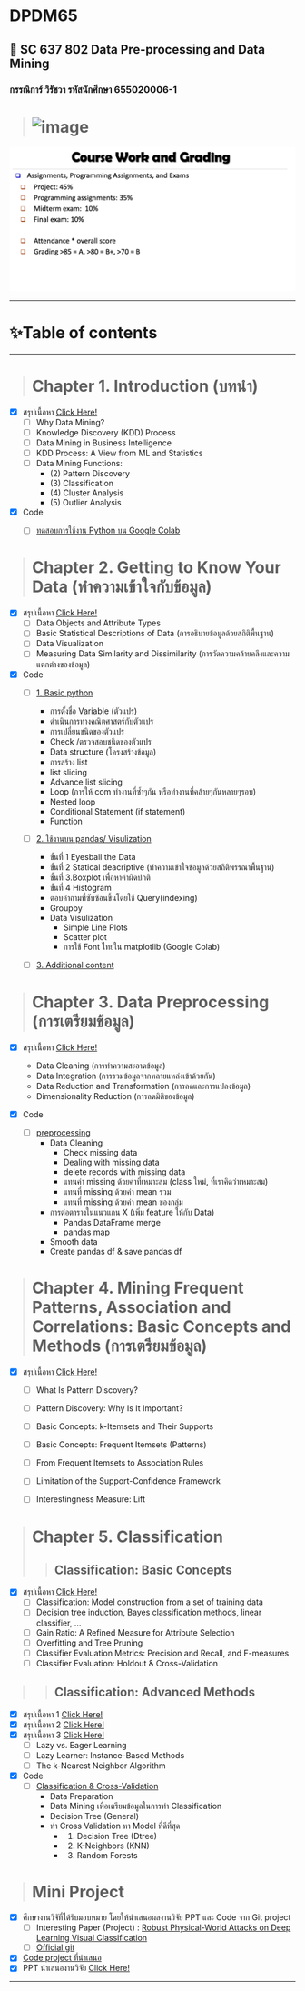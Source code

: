 # DPDM65 
## 🦖 SC 637 802 Data Pre-processing and Data Mining
### กรรณิการ์ วิรัชวา  รหัสนักศึกษา 655020006-1


> # ![image](https://user-images.githubusercontent.com/59467239/176434509-d59b8c23-6b4f-436c-821f-1d9aaaad0f12.png)


![Grading image](grading.png) 


--------------------------------------------------------------------------------------------------------------------------------------------------------------------------------------------------------------------------------------------------------------------------------------------------------------------------------------------------

# ✨Table of contents

---


> # Chapter 1. Introduction (บทนำ)

- [x] สรุปเนื้อหา [Click Here!](https://github.com/WiratchawaKannika/DPDM65/blob/main/Note/01Intro.jpg) 
  - [ ] Why Data Mining?
  - [ ] Knowledge Discovery (KDD) Process
  - [ ] Data Mining in Business Intelligence
  - [ ] KDD Process: A View from ML and Statistics
  - [ ] Data Mining Functions:
    - (2) Pattern Discovery
    - (3) Classification
    - (4) Cluster Analysis
    - (5) Outlier Analysis
    
- [x] Code
  - [ ] [ทดสอบการใช้งาน Python บน Google Colab](https://github.com/WiratchawaKannika/DPDM65/blob/main/Introduction.ipynb) 


> # Chapter 2. Getting to Know Your Data (ทำความเข้าใจกับข้อมูล)
- [x] สรุปเนื้อหา [Click Here!](https://github.com/WiratchawaKannika/DPDM65/blob/main/Note/02Data.jpg) 
  - [ ] Data Objects and Attribute Types
  - [ ] Basic Statistical Descriptions of Data (การอธิบายข้อมูลด้วยสถิติพื้นฐาน)
  - [ ] Data Visualization
  - [ ] Measuring Data Similarity and Dissimilarity (การวัดความคล้ายคลึงและความแตกต่างของข้อมูล)
  
- [x] Code
  - [ ] [1. Basic python](https://github.com/WiratchawaKannika/DPDM65/blob/main/Data101_(Chapter2).ipynb)
    - การตั้งชื่อ Variable (ตัวแปร)
    - ดำเนินการทางคณิตศาสตร์กับตัวแปร
    - การเปลี่ยนชนิดของตัวแปร
    - Check /ตรวจสอบชนิดของตัวแปร
    - Data structure (โครงสร้างข้อมูล)
    - การสร้าง list
    - list slicing
    - Advance list slicing
    - Loop (การให้ com ทำงานที่ซ้ำๆกัน หรือทำงานที่คล้ายๆกันหลายๆรอบ)
    - Nested loop
    - Conditional Statement (if statement)
    - Function
  - [ ] [2. ใช้งานบน pandas/ Visulization](https://github.com/WiratchawaKannika/DPDM65/blob/main/pandas101.ipynb)
    - ขั้นที่ 1 Eyesball the Data 
    - ขั้นที่ 2 Statical deacriptive (ทำความเข้าใจข้อมูลด้วยสถิติพรรณาพื้นฐาน)
    - ชั้นที่ 3.Boxplot เพื่อหาค่าผิดปกติ
    - ขั้นที่ 4 Histogram 
    - ตอบคำถามที่ซับซ้อนขึ้นโดยใช้ Query(indexing)
    - Groupby
    - Data Visulization
      - Simple Line Plots
      - Scatter plot 
      - การใช้ Font ไทยใน matplotlib (Google Colab)
  - [ ] [3. Additional content](https://github.com/WiratchawaKannika/DPDM65/blob/main/Data102_(Chapter2).ipynb)
  
  
> # Chapter 3. Data Preprocessing (การเตรียมข้อมูล)
- [x] สรุปเนื้อหา [Click Here!](https://github.com/WiratchawaKannika/DPDM65/blob/main/Note/03Preprocessing.jpg) 
  - Data Cleaning (การทำความสะอาดข้อมูล)
  - Data Integration (การรวมข้อมูลจากหลายแหล่งเข้าด้วยกัน)
  - Data Reduction and Transformation (การลดและการแปลงข้อมูล)
  - Dimensionality Reduction (การลดมิติของข้อมูล)
  
- [x] Code
  - [ ] [preprocessing](https://github.com/WiratchawaKannika/DPDM65/blob/main/preprocessing.ipynb)
    - Data Cleaning
      - Check missing data
      - Dealing with missing data
      - delete records with missing data
      - แทนค่า missing ด้วยค่าที่เหมาะสม (class ใหม่, ที่เราคิดว่าเหมาะสม)
      - แทนที่ missing ด้วยค่า mean รวม
      - แทนที่ missing ด้วยค่า mean ของกลุ่ม
    - การต่อตารางในแนวแกน X (เพิ่ม feature ให้กับ Data)
      - Pandas DataFrame merge 
      - pandas map
    - Smooth data
    - Create pandas df & save pandas df
  
  
> # Chapter 4. Mining Frequent Patterns, Association and Correlations: Basic Concepts and Methods (การเตรียมข้อมูล)
- [x] สรุปเนื้อหา [Click Here!](https://github.com/WiratchawaKannika/DPDM65/blob/main/Note/06FPBasic.jpg) 
  - [ ] What Is Pattern Discovery?
  - [ ] Pattern Discovery: Why Is It Important?
  - [ ] Basic Concepts: k-Itemsets and Their Supports
  - [ ] Basic Concepts: Frequent Itemsets (Patterns)
  - [ ] From Frequent Itemsets to Association Rules
  - [ ] Limitation of the Support-Confidence Framework
  - [ ] Interestingness Measure: Lift
 
 
> # Chapter 5. Classification 
>> ## Classification: Basic Concepts
- [x] สรุปเนื้อหา [Click Here!](https://github.com/WiratchawaKannika/DPDM65/blob/main/Note/08ClassBasic.jpg)
   - [ ] Classification: Model construction from a set of training data
   - [ ] Decision tree induction, Bayes classification methods, linear classifier, ...
   - [ ] Gain Ratio: A Refined Measure for Attribute Selection
   - [ ] Overfitting and Tree Pruning
   - [ ] Classifier Evaluation Metrics: Precision and Recall, and F-measures
   - [ ] Classifier Evaluation: Holdout & Cross-Validation
   
>> ## Classification: Advanced Methods
- [x] สรุปเนื้อหา 1 [Click Here!](https://github.com/WiratchawaKannika/DPDM65/blob/main/Note/09ClassAdvanced-1.png)
- [x] สรุปเนื้อหา 2 [Click Here!](https://github.com/WiratchawaKannika/DPDM65/blob/main/Note/09ClassAdvanced-2.png)
- [x] สรุปเนื้อหา 3 [Click Here!](https://github.com/WiratchawaKannika/DPDM65/blob/main/Note/09ClassAdvanced-3.png)
   - [ ] Lazy vs. Eager Learning
   - [ ] Lazy Learner: Instance-Based Methods
   - [ ] The k-Nearest Neighbor Algorithm
   
- [x] Code
  - [ ] [Classification & Cross-Validation](https://github.com/WiratchawaKannika/DPDM65/blob/main/Classification.ipynb)
    - Data Preparation
    - Data Mining เพื่อเตรียมข้อมูลในการทำ Classification
    - Decision Tree (General)
    - ทำ Cross Validation หา Model ที่ดีที่สุด 
      - 1. Decision Tree (Dtree) 
      - 2. K-Neighbors (KNN) 
      - 3. Random Forests 
    
> # Mini Project
- [x] ศึกษางานวิจัที่ได้รับมอบหมาย โดยให้นำเสนอผลงานวิจัย PPT และ Code จาก Git project
  - [ ] Interesting Paper (Project) : [Robust Physical-World Attacks on Deep Learning Visual Classification](https://openaccess.thecvf.com/content_cvpr_2018/html/Eykholt_Robust_Physical-World_Attacks_CVPR_2018_paper)
  - [ ] [Official git](https://github.com/evtimovi/robust_physical_perturbations.git) 
  
- [x] [Code project ที่นำเสนอ](https://github.com/WiratchawaKannika/DPDM65/blob/main/PR2_FRCNN.ipynb)
- [x] PPT นำเสนองานวิจัย [Click Here!](https://github.com/WiratchawaKannika/DPDM65/blob/main/Mini_Project/Paper-Robust%20Physical%20Perturbations(RP2).pdf)

----

     
